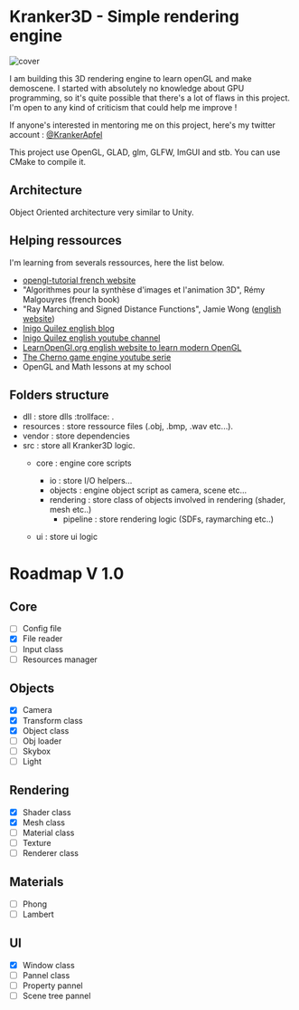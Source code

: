 # Kranker3D - Simple rendering engine 

![cover](Screens/cover.png)

I am building this 3D rendering engine to learn openGL and make demoscene.
I started with absolutely no knowledge about GPU programming, so it's quite possible that there's a lot of flaws in this project. 
I'm open to any kind of criticism that could help me improve ! 

If anyone's interested in mentoring me on this project, here's my twitter account : [@KrankerApfel](https://twitter.com/krankerapfel	)

This project use OpenGL, GLAD, glm, GLFW, ImGUI and stb. You can use CMake to compile it.

## Architecture

Object Oriented architecture very similar to Unity. 

## Helping ressources 

I'm learning from severals ressources, here the list below. 

* [opengl-tutorial french website](http://www.opengl-tutorial.org/fr/)
* "Algorithmes pour la synthèse d'images et l'animation 3D", Rémy Malgouyres (french book)
* "Ray Marching and Signed Distance Functions", Jamie Wong ([english website](http://jamie-wong.com/2016/07/15/ray-marching-signed-distance-functions/))
* [Inigo Quilez english blog](https://iquilezles.org/www/index.htm)
* [Inigo Quilez english youtube channel](https://www.youtube.com/channel/UCdmAhiG8HQDlz8uyekw4ENw)
* [LearnOpenGl.org english website to learn modern OpenGL](https://learnopengl.com/Getting-started/OpenGL)
* [The Cherno game engine youtube serie](https://youtu.be/JxIZbV_XjAs)
* OpenGL and Math lessons at my school

## Folders structure

* dll : store dlls :trollface: .
* resources : store ressource files (.obj, .bmp, .wav etc...).
* vendor : store dependencies
* src : store all Kranker3D logic.
	- core : engine core scripts 
	    - io : store I/O helpers...
		- objects : engine object script as camera, scene etc...
		- rendering : store class of objects involved in rendering (shader, mesh etc..)
			* pipeline : store rendering logic (SDFs, raymarching etc..)
			
	- ui : store ui logic

# Roadmap V 1.0

## Core 
- [ ] Config file
- [x] File reader
- [ ] Input class
- [ ] Resources manager

## Objects 
- [x] Camera
- [x] Transform class
- [x] Object class
- [ ] Obj loader
- [ ] Skybox
- [ ] Light

## Rendering  
- [x] Shader class
- [x] Mesh class 
- [ ] Material class 
- [ ] Texture
- [ ] Renderer class

## Materials
- [ ] Phong
- [ ] Lambert

## UI
- [x] Window class
- [ ] Pannel class
- [ ] Property pannel
- [ ] Scene tree pannel 
